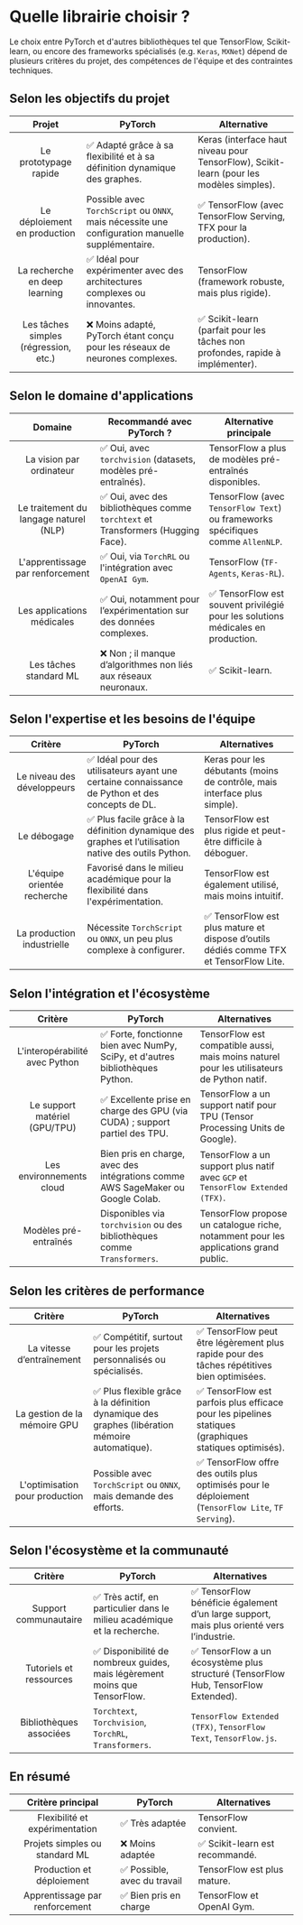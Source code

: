# **Quelle librairie choisir ?**
Le choix entre PyTorch et d'autres bibliothèques tel que TensorFlow, Scikit-learn, ou encore des frameworks spécialisés (e.g. `Keras`, `MXNet`) dépend de plusieurs critères du projet, des compétences de l'équipe et des contraintes techniques.   
## **Selon les objectifs du projet**
Projet | PyTorch | Alternative
:-:|---|---
Le prototypage rapide | ✅ Adapté grâce à sa flexibilité et à sa définition dynamique des graphes. | Keras (interface haut niveau pour TensorFlow), Scikit-learn (pour les modèles simples).
Le déploiement en production | Possible avec `TorchScript` ou `ONNX`, mais nécessite une configuration manuelle supplémentaire. | ✅ TensorFlow (avec TensorFlow Serving, TFX pour la production).
La recherche en deep learning | ✅ Idéal pour expérimenter avec des architectures complexes ou innovantes. | TensorFlow (framework robuste, mais plus rigide).
Les tâches simples (régression, etc.) | ❌ Moins adapté, PyTorch étant conçu pour les réseaux de neurones complexes. | ✅ Scikit-learn (parfait pour les tâches non profondes, rapide à implémenter).
## **Selon le domaine d'applications**
Domaine | Recommandé avec PyTorch ? | Alternative principale
:-:|---|---
La vision par ordinateur | ✅ Oui, avec `torchvision` (datasets, modèles pré-entraînés). | TensorFlow a plus de modèles pré-entraînés disponibles.
Le traitement du langage naturel (NLP) | ✅ Oui, avec des bibliothèques comme `torchtext` et Transformers (Hugging Face). | TensorFlow (avec `TensorFlow Text`) ou frameworks spécifiques comme `AllenNLP`.
L'apprentissage par renforcement | ✅ Oui, via `TorchRL` ou l'intégration avec `OpenAI Gym`. | TensorFlow (`TF-Agents`, `Keras-RL`).
Les applications médicales | ✅ Oui, notamment pour l’expérimentation sur des données complexes. | ✅ TensorFlow est souvent privilégié pour les solutions médicales en production.
Les tâches standard ML | ❌ Non ; il manque d’algorithmes non liés aux réseaux neuronaux. | ✅ Scikit-learn.
## **Selon l'expertise et les besoins de l'équipe**
Critère | PyTorch | Alternatives
:-:|---|---
Le niveau des développeurs | ✅ Idéal pour des utilisateurs ayant une certaine connaissance de Python et des concepts de DL. | Keras pour les débutants (moins de contrôle, mais interface plus simple).
Le débogage | ✅ Plus facile grâce à la définition dynamique des graphes et l’utilisation native des outils Python. | TensorFlow est plus rigide et peut-être difficile à déboguer.
L'équipe orientée recherche | Favorisé dans le milieu académique pour la flexibilité dans l'expérimentation. | TensorFlow est également utilisé, mais moins intuitif.
La production industrielle | Nécessite `TorchScript` ou `ONNX`, un peu plus complexe à configurer. | ✅ TensorFlow est plus mature et dispose d’outils dédiés comme TFX et TensorFlow Lite.
## **Selon l'intégration et l'écosystème**
Critère | PyTorch | Alternatives
:-:|---|---
L'interopérabilité avec Python | ✅ Forte, fonctionne bien avec NumPy, SciPy, et d'autres bibliothèques Python. | TensorFlow est compatible aussi, mais moins naturel pour les utilisateurs de Python natif.
Le support matériel (GPU/TPU) | ✅ Excellente prise en charge des GPU (via CUDA) ; support partiel des TPU. | TensorFlow a un support natif pour TPU (Tensor Processing Units de Google).
Les environnements cloud | Bien pris en charge, avec des intégrations comme AWS SageMaker ou Google Colab.	| TensorFlow a un support plus natif avec `GCP` et `TensorFlow Extended (TFX)`.
Modèles pré-entraînés | Disponibles via `torchvision` ou des bibliothèques comme `Transformers`. | TensorFlow propose un catalogue riche, notamment pour les applications grand public.
## **Selon les critères de performance**
Critère | PyTorch | Alternatives
:-:|---|---
La vitesse d’entraînement | ✅ Compétitif, surtout pour les projets personnalisés ou spécialisés. | ✅ TensorFlow peut être légèrement plus rapide pour des tâches répétitives bien optimisées.
La gestion de la mémoire GPU | ✅ Plus flexible grâce à la définition dynamique des graphes (libération mémoire automatique). | ✅ TensorFlow est parfois plus efficace pour les pipelines statiques (graphiques statiques optimisés).
L'optimisation pour production | Possible avec `TorchScript` ou `ONNX`, mais demande des efforts. | ✅ TensorFlow offre des outils plus optimisés pour le déploiement (`TensorFlow Lite`, `TF Serving`).
## **Selon l'écosystème et la communauté**
Critère | PyTorch | Alternatives
:-:|---|---
Support communautaire | ✅ Très actif, en particulier dans le milieu académique et la recherche. | ✅ TensorFlow bénéficie également d’un large support, mais plus orienté vers l’industrie.
Tutoriels et ressources | ✅ Disponibilité de nombreux guides, mais légèrement moins que TensorFlow. | ✅ TensorFlow a un écosystème plus structuré (TensorFlow Hub, TensorFlow Extended).
Bibliothèques associées | `Torchtext`, `Torchvision`, `TorchRL`, `Transformers`. | `TensorFlow Extended (TFX)`, `TensorFlow Text`, `TensorFlow.js`.
## **En résumé**

<div align="center">

Critère principal | PyTorch | Alternatives
:-:|---|---
Flexibilité et expérimentation | ✅ Très adaptée | TensorFlow convient.
Projets simples ou standard ML | ❌ Moins adaptée | ✅ Scikit-learn est recommandé.
Production et déploiement | ✅ Possible, avec du travail | TensorFlow est plus mature.
Apprentissage par renforcement | ✅ Bien pris en charge | TensorFlow et OpenAI Gym.
